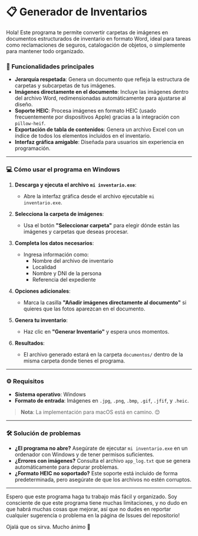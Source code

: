 # 📋 Generador de Inventarios

Hola! Este programa te permite convertir carpetas de imágenes en documentos estructurados de inventario en formato Word, ideal para tareas como reclamaciones de seguros, catalogación de objetos, o simplemente para mantener todo organizado.

### 🚀 Funcionalidades principales

- **Jerarquía respetada**: Genera un documento que refleja la estructura de carpetas y subcarpetas de tus imágenes.
- **Imágenes directamente en el documento**: Incluye las imágenes dentro del archivo Word, redimensionadas automáticamente para ajustarse al diseño.
- **Soporte HEIC**: Procesa imágenes en formato HEIC (usado frecuentemente por dispositivos Apple) gracias a la integración con `pillow-heif`.
- **Exportación de tabla de contenidos**: Genera un archivo Excel con un índice de todos los elementos incluidos en el inventario.
- **Interfaz gráfica amigable**: Diseñada para usuarios sin experiencia en programación.

---

### 💻 Cómo usar el programa en Windows

1. **Descarga y ejecuta el archivo `mi inventario.exe`**:
   - Abre la interfaz gráfica desde el archivo ejecutable `mi inventario.exe`.

2. **Selecciona la carpeta de imágenes**:
   - Usa el botón **"Seleccionar carpeta"** para elegir dónde están las imágenes y carpetas que deseas procesar.

3. **Completa los datos necesarios**:
   - Ingresa información como:
     - Nombre del archivo de inventario
     - Localidad
     - Nombre y DNI de la persona
     - Referencia del expediente

4. **Opciones adicionales**:
   - Marca la casilla **"Añadir imágenes directamente al documento"** si quieres que las fotos aparezcan en el documento.

5. **Genera tu inventario**:
   - Haz clic en **"Generar Inventario"** y espera unos momentos.

6. **Resultados**:
   - El archivo generado estará en la carpeta `documentos/` dentro de la misma carpeta donde tienes el programa.

---

### ⚙️ Requisitos

- **Sistema operativo**: Windows
- **Formato de entrada**: Imágenes en `.jpg`, `.png`, `.bmp`, `.gif`, `.jfif`, y `.heic`.

> **Nota**: La implementación para macOS está en camino. 😊

---

### 🛠️ Solución de problemas

- **¿El programa no abre?** Asegúrate de ejecutar `mi inventario.exe` en un ordenador con Windows y de tener permisos suficientes.
- **¿Errores con imágenes?** Consulta el archivo `app_log.txt` que se genera automáticamente para depurar problemas.
- **¿Formato HEIC no soportado?** Este soporte está incluido de forma predeterminada, pero asegúrate de que los archivos no estén corruptos.

---

Espero que este programa haga tu trabajo más fácil y organizado. Soy consciente de que este programa tiene muchas limitaciones, y no dudo en que habrá muchas cosas que mejorar, así que no dudes en reportar cualquier sugerencia o problema en la página de Issues del repositorio!

Ojalá que os sirva. Mucho ánimo :heartbeat: 
